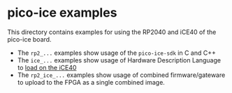 # pico-ice examples

This directory contains examples for using the RP2040 and iCE40 of the pico-ice board.

- The `rp2_...` examples show usage of the `pico-ice-sdk` in C and C++
- The `ice_...` examples show usage of Hardware Description Language to [load on the iCE40](https://pico-ice.tinyvision.ai/programming_the_fpga.html)
- The `rp2_ice_...` examples show usage of combined firmware/gateware to upload to the FPGA as a single combined image.
